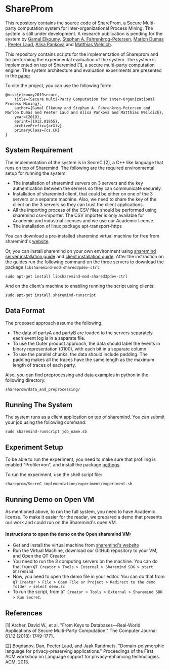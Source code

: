 # ShareProm
This repository contains the source code of ShareProm, a Secure Multi-party computation system for Inter-organizational Process Mining. The system is still under development. A research publication is pending for the system by [Gamal Elkoumy](https://scholar.google.com/citations?user=Y1ze0vQAAAAJ&hl=en&oi=ao), [Stephan A. Fahrenkrog-Petersen](https://scholar.google.com/citations?user=Le-1B90AAAAJ&hl=en&oi=sra), [Marlon Dumas](https://scholar.google.com/citations?user=9lIttRkAAAAJ&hl=en&oi=ao) , [Peeter Laud](https://scholar.google.com/citations?user=3hc5DR8AAAAJ&hl=en&oi=ao), [Alisa Pankova](https://scholar.google.com/citations?user=KG2eH5sAAAAJ&hl=en&oi=ao) and [Matthias Weldich](https://scholar.google.com/citations?user=P_9a7I0AAAAJ&hl=en).

This repository contains scripts for the implementation of Shareprom and for performing the experimental evaluation of the system. The system is implemented on top of Sharemind [1], a secure multi-party computation engine. The system architecture and evaluation experiments are presented in the [paper](https://arxiv.org/abs/1912.01855)

To cite the project, you can use the following form:
```
@misc{elkoumy2019secure,
    title={Secure Multi-Party Computation for Inter-Organizational Process Mining},
    author={Gamal Elkoumy and Stephan A. Fahrenkrog-Petersen and Marlon Dumas and Peeter Laud and Alisa Pankova and Matthias Weildich},
    year={2019},
    eprint={1912.01855},
    archivePrefix={arXiv},
    primaryClass={cs.CR}
}
```
## System Requirement
The implementation of the system is in SecreC [2], a C++ like language that runs on top of Sharemind. The following are the required environmental setup for running the system:
* The installation of sharemind servers on 3 servers and the key authentication between the servers so they can communicate securely.
* Installation of sharemind client, that could be either on one of the 3 servers or a separate machine. Also, we need to share the key of the client on the 3 servers so they can trust the client applications.
* All the importing process of the CSV files should be performed using sharemind csv-importer. The CSV importer is only available for Academic and industrial licenses and we use our Academic license.
* The installation of linux package apt-transport-https

You can download a pre-installed sharemind virtual machine for free from sharemind's [website](https://sharemind.cyber.ee/).

Or, you can install sharemind on your own environment using [sharemind server installation guide](https://docs.sharemind.cyber.ee/2019.03/installation/application-server) and [client installation guide](https://docs.sharemind.cyber.ee/2019.03/installation/client-applications). After the instraction on the guides run the following command on the three servers to download the package ```libsharemind-mod-shared3pdev-ctrl```:

```
sudo apt-get install libsharemind-mod-shared3pdev-ctrl
```
And on the client's machine to enabling running the script using clients:
```
sudo apt-get install sharemind-runscript
```
## Data Format
The proposed approach assume the following:
* The data of partyA and partyB are loaded to the servers separately, each event log is in a separate file.
* To use the Outer product approach, the data should label the events in binary representation (0100), with each bit in a separate column.
* To use the parallel chunks, the data should include padding. The padding makes all the traces have the same length as the maximum length of traces of each party. 

Also, you can find preprocessing and data examples in python in the following directory:
```
shareprom/data_and_preprocessing/
```

## Running The System
The system runs as a client application on top of sharemind. You can submit your job using the following command:
```
sudo sharemind-runscript job_name.sb
```

## Experiment Setup
To be able to run the experiment, you need to make sure that profiling is enabled "Profiler=on", and install the package [nethogs](https://github.com/raboof/nethogs)

To run the experiment, use the shell script file:
```
shareprom/SecreC_implementation/experiment/experiment.sh
```

## Running Demo on Open VM
As mentioned above, to run the full system, you need to have Academic license. To make it easier for the reader, we prepared a demo that presents our work and could run on the Sharemind's open VM.

#### Instructions to open the demo on the Open sharemind VM:
* Get and install the virtual machine from [sharemind's website](https://sharemind.cyber.ee/)
* Run the Virtual Machine, download our GitHub repository to your VM, and Open the QT Creator
* You need to run the 3 computing servers on the machine. You can do that from `QT Creator > Tools > External > Sharemind SDK > start Sharemind`
* Now, you need to open the demo file in your editor. You can do that from `QT Creator > File > Open File or Project > Redirect to the demo folder > select demo.sc`
* To run the script, from `QT Creator > Tools > External > Sharemind SDK > Run SecreC`.

## References
[1] Archer, David W., et al. "From Keys to Databases—Real-World Applications of Secure Multi-Party Computation." The Computer Journal 61.12 (2018): 1749-1771.

[2] Bogdanov, Dan, Peeter Laud, and Jaak Randmets. "Domain-polymorphic language for privacy-preserving applications." Proceedings of the First ACM workshop on Language support for privacy-enhancing technologies. ACM, 2013.

